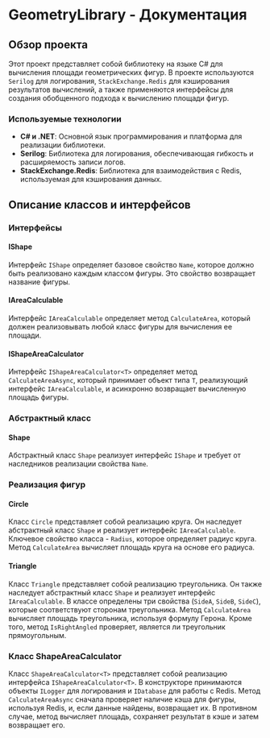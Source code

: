 # GeometryLibrary - Документация

## Обзор проекта

Этот проект представляет собой библиотеку на языке C# для вычисления площади геометрических фигур. В проекте используются `Serilog` для логирования, `StackExchange.Redis` для кэширования результатов вычислений, а также применяются интерфейсы для создания обобщенного подхода к вычислению площади фигур.

### Используемые технологии

- **C# и .NET**: Основной язык программирования и платформа для реализации библиотеки.
- **Serilog**: Библиотека для логирования, обеспечивающая гибкость и расширяемость записи логов.
- **StackExchange.Redis**: Библиотека для взаимодействия с Redis, используемая для кэширования данных.

## Описание классов и интерфейсов

### Интерфейсы

#### IShape

Интерфейс `IShape` определяет базовое свойство `Name`, которое должно быть реализовано каждым классом фигуры. Это свойство возвращает название фигуры.

#### IAreaCalculable

Интерфейс `IAreaCalculable` определяет метод `CalculateArea`, который должен реализовывать любой класс фигуры для вычисления ее площади.

#### IShapeAreaCalculator<T>

Интерфейс `IShapeAreaCalculator<T>` определяет метод `CalculateAreaAsync`, который принимает объект типа `T`, реализующий интерфейс `IAreaCalculable`, и асинхронно возвращает вычисленную площадь фигуры.

### Абстрактный класс

#### Shape

Абстрактный класс `Shape` реализует интерфейс `IShape` и требует от наследников реализации свойства `Name`.

### Реализация фигур

#### Circle

Класс `Circle` представляет собой реализацию круга. Он наследует абстрактный класс `Shape` и реализует интерфейс `IAreaCalculable`. Ключевое свойство класса - `Radius`, которое определяет радиус круга. Метод `CalculateArea` вычисляет площадь круга на основе его радиуса.

#### Triangle

Класс `Triangle` представляет собой реализацию треугольника. Он также наследует абстрактный класс `Shape` и реализует интерфейс `IAreaCalculable`. В классе определены три свойства (`SideA`, `SideB`, `SideC`), которые соответствуют сторонам треугольника. Метод `CalculateArea` вычисляет площадь треугольника, используя формулу Герона. Кроме того, метод `IsRightAngled` проверяет, является ли треугольник прямоугольным.

### Класс ShapeAreaCalculator<T>

Класс `ShapeAreaCalculator<T>` представляет собой реализацию интерфейса `IShapeAreaCalculator<T>`. В конструкторе принимаются объекты `ILogger` для логирования и `IDatabase` для работы с Redis. Метод `CalculateAreaAsync` сначала проверяет наличие кэша для фигуры, используя Redis, и, если данные найдены, возвращает их. В противном случае, метод вычисляет площадь, сохраняет результат в кэше и затем возвращает его.

